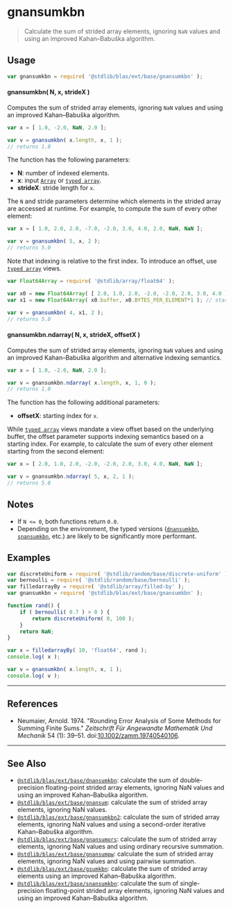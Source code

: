 <!--

@license Apache-2.0

Copyright (c) 2020 The Stdlib Authors.

Licensed under the Apache License, Version 2.0 (the "License");
you may not use this file except in compliance with the License.
You may obtain a copy of the License at

   http://www.apache.org/licenses/LICENSE-2.0

Unless required by applicable law or agreed to in writing, software
distributed under the License is distributed on an "AS IS" BASIS,
WITHOUT WARRANTIES OR CONDITIONS OF ANY KIND, either express or implied.
See the License for the specific language governing permissions and
limitations under the License.

-->

# gnansumkbn

> Calculate the sum of strided array elements, ignoring `NaN` values and using an improved Kahan–Babuška algorithm.

<section class="intro">

</section>

<!-- /.intro -->

<section class="usage">

## Usage

```javascript
var gnansumkbn = require( '@stdlib/blas/ext/base/gnansumkbn' );
```

#### gnansumkbn( N, x, strideX )

Computes the sum of strided array elements, ignoring `NaN` values and using an improved Kahan–Babuška algorithm.

```javascript
var x = [ 1.0, -2.0, NaN, 2.0 ];

var v = gnansumkbn( x.length, x, 1 );
// returns 1.0
```

The function has the following parameters:

-   **N**: number of indexed elements.
-   **x**: input [`Array`][mdn-array] or [`typed array`][mdn-typed-array].
-   **strideX**: stride length for `x`.

The `N` and stride parameters determine which elements in the strided array are accessed at runtime. For example, to compute the sum of every other element:

```javascript
var x = [ 1.0, 2.0, 2.0, -7.0, -2.0, 3.0, 4.0, 2.0, NaN, NaN ];

var v = gnansumkbn( 5, x, 2 );
// returns 5.0
```

Note that indexing is relative to the first index. To introduce an offset, use [`typed array`][mdn-typed-array] views.

<!-- eslint-disable stdlib/capitalized-comments -->

```javascript
var Float64Array = require( '@stdlib/array/float64' );

var x0 = new Float64Array( [ 2.0, 1.0, 2.0, -2.0, -2.0, 2.0, 3.0, 4.0 ] );
var x1 = new Float64Array( x0.buffer, x0.BYTES_PER_ELEMENT*1 ); // start at 2nd element

var v = gnansumkbn( 4, x1, 2 );
// returns 5.0
```

#### gnansumkbn.ndarray( N, x, strideX, offsetX )

Computes the sum of strided array elements, ignoring `NaN` values and using an improved Kahan–Babuška algorithm and alternative indexing semantics.

```javascript
var x = [ 1.0, -2.0, NaN, 2.0 ];

var v = gnansumkbn.ndarray( x.length, x, 1, 0 );
// returns 1.0
```

The function has the following additional parameters:

-   **offsetX**: starting index for `x`.

While [`typed array`][mdn-typed-array] views mandate a view offset based on the underlying buffer, the offset parameter supports indexing semantics based on a starting index. For example, to calculate the sum of every other element starting from the second element:

```javascript
var x = [ 2.0, 1.0, 2.0, -2.0, -2.0, 2.0, 3.0, 4.0, NaN, NaN ];

var v = gnansumkbn.ndarray( 5, x, 2, 1 );
// returns 5.0
```

</section>

<!-- /.usage -->

<section class="notes">

## Notes

-   If `N <= 0`, both functions return `0.0`.
-   Depending on the environment, the typed versions ([`dnansumkbn`][@stdlib/blas/ext/base/dnansumkbn], [`snansumkbn`][@stdlib/blas/ext/base/snansumkbn], etc.) are likely to be significantly more performant.

</section>

<!-- /.notes -->

<section class="examples">

## Examples

<!-- eslint no-undef: "error" -->

```javascript
var discreteUniform = require( '@stdlib/random/base/discrete-uniform' );
var bernoulli = require( '@stdlib/random/base/bernoulli' );
var filledarrayBy = require( '@stdlib/array/filled-by' );
var gnansumkbn = require( '@stdlib/blas/ext/base/gnansumkbn' );

function rand() {
    if ( bernoulli( 0.7 ) > 0 ) {
        return discreteUniform( 0, 100 );
    }
    return NaN;
}

var x = filledarrayBy( 10, 'float64', rand );
console.log( x );

var v = gnansumkbn( x.length, x, 1 );
console.log( v );
```

</section>

<!-- /.examples -->

* * *

<section class="references">

## References

-   Neumaier, Arnold. 1974. "Rounding Error Analysis of Some Methods for Summing Finite Sums." _Zeitschrift Für Angewandte Mathematik Und Mechanik_ 54 (1): 39–51. doi:[10.1002/zamm.19740540106][@neumaier:1974a].

</section>

<!-- /.references -->

<!-- Section for related `stdlib` packages. Do not manually edit this section, as it is automatically populated. -->

<section class="related">

* * *

## See Also

-   <span class="package-name">[`@stdlib/blas/ext/base/dnansumkbn`][@stdlib/blas/ext/base/dnansumkbn]</span><span class="delimiter">: </span><span class="description">calculate the sum of double-precision floating-point strided array elements, ignoring NaN values and using an improved Kahan–Babuška algorithm.</span>
-   <span class="package-name">[`@stdlib/blas/ext/base/gnansum`][@stdlib/blas/ext/base/gnansum]</span><span class="delimiter">: </span><span class="description">calculate the sum of strided array elements, ignoring NaN values.</span>
-   <span class="package-name">[`@stdlib/blas/ext/base/gnansumkbn2`][@stdlib/blas/ext/base/gnansumkbn2]</span><span class="delimiter">: </span><span class="description">calculate the sum of strided array elements, ignoring NaN values and using a second-order iterative Kahan–Babuška algorithm.</span>
-   <span class="package-name">[`@stdlib/blas/ext/base/gnansumors`][@stdlib/blas/ext/base/gnansumors]</span><span class="delimiter">: </span><span class="description">calculate the sum of strided array elements, ignoring NaN values and using ordinary recursive summation.</span>
-   <span class="package-name">[`@stdlib/blas/ext/base/gnansumpw`][@stdlib/blas/ext/base/gnansumpw]</span><span class="delimiter">: </span><span class="description">calculate the sum of strided array elements, ignoring NaN values and using pairwise summation.</span>
-   <span class="package-name">[`@stdlib/blas/ext/base/gsumkbn`][@stdlib/blas/ext/base/gsumkbn]</span><span class="delimiter">: </span><span class="description">calculate the sum of strided array elements using an improved Kahan–Babuška algorithm.</span>
-   <span class="package-name">[`@stdlib/blas/ext/base/snansumkbn`][@stdlib/blas/ext/base/snansumkbn]</span><span class="delimiter">: </span><span class="description">calculate the sum of single-precision floating-point strided array elements, ignoring NaN values and using an improved Kahan–Babuška algorithm.</span>

</section>

<!-- /.related -->

<!-- Section for all links. Make sure to keep an empty line after the `section` element and another before the `/section` close. -->

<section class="links">

[mdn-array]: https://developer.mozilla.org/en-US/docs/Web/JavaScript/Reference/Global_Objects/Array

[mdn-typed-array]: https://developer.mozilla.org/en-US/docs/Web/JavaScript/Reference/Global_Objects/TypedArray

[@neumaier:1974a]: https://doi.org/10.1002/zamm.19740540106

[@stdlib/blas/ext/base/dnansumkbn]: https://github.com/stdlib-js/blas/tree/main/ext/base/dnansumkbn

[@stdlib/blas/ext/base/snansumkbn]: https://github.com/stdlib-js/blas/tree/main/ext/base/snansumkbn

<!-- <related-links> -->

[@stdlib/blas/ext/base/gnansum]: https://github.com/stdlib-js/blas/tree/main/ext/base/gnansum

[@stdlib/blas/ext/base/gnansumkbn2]: https://github.com/stdlib-js/blas/tree/main/ext/base/gnansumkbn2

[@stdlib/blas/ext/base/gnansumors]: https://github.com/stdlib-js/blas/tree/main/ext/base/gnansumors

[@stdlib/blas/ext/base/gnansumpw]: https://github.com/stdlib-js/blas/tree/main/ext/base/gnansumpw

[@stdlib/blas/ext/base/gsumkbn]: https://github.com/stdlib-js/blas/tree/main/ext/base/gsumkbn

<!-- </related-links> -->

</section>

<!-- /.links -->
